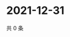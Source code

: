 # 2021-12-31

共 0 条

<!-- BEGIN WEIBO -->
<!-- 最后更新时间 Fri Dec 31 2021 03:12:03 GMT+0800 (China Standard Time) -->

<!-- END WEIBO -->

